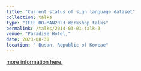 ```yaml
---
title: "Current status of sign language dataset"
collection: talks
type: "IEEE RO-MAN2023 Workshop talks"
permalink: /talks/2014-03-01-talk-3
venue: "Paradise Hotel,"
date: 2023-08-30
location: " Busan, Republic of Koreae"
---
```

[more information here.](https://sites.google.com/view/ro-man2023-workshop-speech/program?authuser=0)

